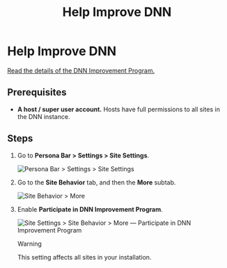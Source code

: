 ﻿---
uid: participate-in-improvement-program
locale: en
title: Help Improve DNN
dnneditions: DNN Platform,Evoq Content,Evoq Engage
dnnversion: 09.02.00
related-topics: update-site-info,assign-key-pages,add-metadata-to-pages,configure-messaging,access-web-config,configure-check-for-new-version,configure-html-editor,page-file-versioning,administrators-extensions-overview,administrators-connectors-overview,administrators-search-overview,administrators-vocabularies-overview
---

# Help Improve DNN

[Read the details of the DNN Improvement Program.](https://www.dnnsoftware.com/dnn-improvement-program)

## Prerequisites

*   **A host / super user account.** Hosts have full permissions to all sites in the DNN instance.

## Steps

1.  Go to **Persona Bar \> Settings \> Site Settings**.

    ![Persona Bar > Settings > Site Settings](/images/scr-pbar-host-Settings-E91.png)

2.  Go to the **Site Behavior** tab, and then the **More** subtab.

    ![Site Behavior > More](/images/scr-pbtabs-host-Settings-SiteSettings-SiteBehavior-More-E90.png)

3.  Enable **Participate in DNN Improvement Program**.



    ![Site Settings > Site Behavior > More — Participate in DNN Improvement Program](/images/scr-SiteSettings-SiteBehavior-More-ImprovementProg.png)



    > [!Warning]
    > This setting affects all sites in your installation.
